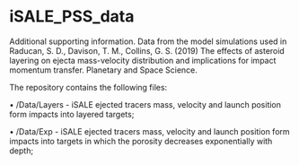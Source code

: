 # iSALE_PSS_data
Additional supporting information. Data from the model simulations used in Raducan, S. D., Davison, T. M., Collins, G. S. (2019) The effects of asteroid layering on ejecta mass-velocity distribution and implications for impact momentum transfer. Planetary and Space Science.

The repository contains the following files:

   • /Data/Layers - iSALE ejected tracers mass, velocity and launch position form impacts into layered targets;
   
   • /Data/Exp - iSALE ejected tracers mass, velocity and launch position form impacts into targets in which the porosity decreases exponentially with depth;
